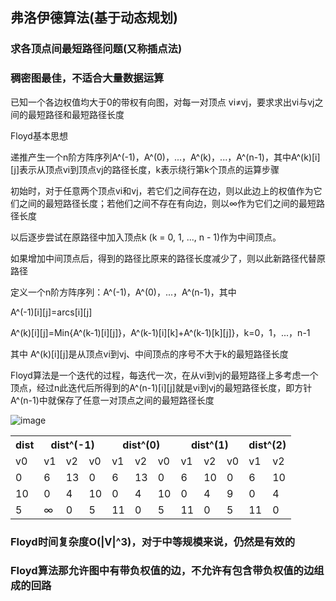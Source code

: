 ## 弗洛伊德算法(基于动态规划)

### 求各顶点间最短路径问题(又称插点法) 

### 稠密图最佳，不适合大量数据运算

已知一个各边权值均大于0的带权有向图，对每一对顶点 vi≠vj，要求求出vi与vj之间的最短路径和最短路径长度

Floyd基本思想

递推产生一个n阶方阵序列A^(-1)，A^(0)，...，A^(k)，...，A^(n-1)，其中A^(k)[i][j]表示从顶点vi到顶点vj的路径长度，k表示绕行第k个顶点的运算步骤

初始时，对于任意两个顶点vi和vj，若它们之间存在边，则以此边上的权值作为它们之间的最短路径长度；若他们之间不存在有向边，则以∞作为它们之间的最短路径长度

以后逐步尝试在原路径中加入顶点k (k = 0, 1, ..., n - 1)作为中间顶点。

如果增加中间顶点后，得到的路径比原来的路径长度减少了，则以此新路径代替原路径

定义一个n阶方阵序列：A^(-1)，A^(0)，...，A^(n-1)，其中

A^(-1)[i][j]=arcs[i][j]

A^(k)[i][j]=Min{A^(k-1)[i][j]}，A^(k-1)[i][k]+A^(k-1)[k][j]}，k=0，1，...，n-1

其中 A^(k)[i][j]是从顶点vi到vj、中间顶点的序号不大于k的最短路径长度

Floyd算法是一个迭代的过程，每迭代一次，在从vi到vj的最短路径上多考虑一个顶点，经过n此迭代后所得到的A^(n-1)[i][j]就是vi到vj的最短路径长度，即方针A^(n-1)中就保存了任意一对顶点之间的最短路径长度


![image](https://github.com/YC-L/Postgraduate-examination/blob/DataStructure/imgs/Floyd.png)


<table style="border-collapse: collapse;">
	<tr>
		<th>dist</th>
		<th colspan="3">dist^(-1)</th>
		<th colspan="3">dist^(0)</th>
		<th colspan="3">dist^(1)</th>
		<th colspan="3">dist^(2)</th>
	</tr>	
	<tr>
		<td>v0</td>
		<td>v1</td>
		<td>v2</td>
		<td>v0</td>
		<td>v1</td>
		<td>v2</td>
		<td>v0</td>
		<td>v1</td>
		<td>v2</td>
		<td>v0</td>
		<td>v1</td>
		<td>v2</td>		
	</tr>	
	<tr>
		<td>0</td>
		<td>6</td>
		<td>13</td>
		<td>0</td>
		<td>6</td>
		<td>13</td>
		<td>0</td>
		<td>6</td>
		<td>10</td>
		<td>0</td>
		<td>6</td>
		<td>10</td>
	</tr>	
	<tr>
		<td>10</td>
		<td>0</td>
		<td>4</td>
		<td>10</td>
		<td>0</td>
		<td>4</td>	
		<td>10</td>
		<td>0</td>
		<td>4</td>	
		<td>9</td>
		<td>0</td>
		<td>4</td>	
	</tr>	
	<tr>
		<td>5</td>
		<td>∞</td>
		<td>0</td>
		<td>5</td>
		<td>11</td>
		<td>0</td>
		<td>5</td>
		<td>11</td>
		<td>0</td>
		<td>5</td>
		<td>11</td>
		<td>0</td>
	</tr>		
</table>

### Floyd时间复杂度O(|V|^3)，对于中等规模来说，仍然是有效的

### Floyd算法那允许图中有带负权值的边，不允许有包含带负权值的边组成的回路


